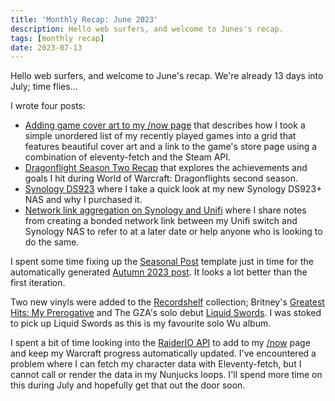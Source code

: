 ```yaml
---
title: 'Monthly Recap: June 2023'
description: Hello web surfers, and welcome to Junes's recap.
tags: [monthly recap]
date: 2023-07-13
---
```


Hello web surfers, and welcome to June's recap. We're already 13 days into July; time flies...

I wrote four posts:
- [Adding game cover art to my /now page](/posts/adding-game-cover-art-to-my--now-page/) that describes how I took a simple unordered list of my recently played games into a grid that features beautiful cover art and a link to the game's store page using a combination of eleventy-fetch and the Steam API. 
- [Dragonflight Season Two Recap](/posts/dragonflight-season-two-recap/) that explores the achievements and goals I hit during World of Warcraft: Dragonflights second season.
- [Synology DS923](/posts/synology-ds923/) where I take a quick look at my new Synology DS923+ NAS and why I purchased it.
- [Network link aggregation on Synology and Unifi](/posts/network-link-aggregation-on-synology-and-unifi/) where I share notes from creating a bonded network link between my Unifi switch and Synology NAS to refer to at a later date or help anyone who is looking to do the same. 

I spent some time fixing up the [Seasonal Post](/tags/seasonal/) template just in time for the automatically generated [Autumn 2023 post](/posts/2023-autumn/). It looks a lot better than the first iteration.

Two new vinyls were added to the [Recordshelf](/recordshelf/) collection; Britney's [Greatest Hits: My Prerogative](https://flamedfury.com/recordshelf/#greatest-hits:-my-prerogative) and The GZA's solo debut [Liquid Swords](/recordshelf/#liquid-swords). I was stoked to pick up Liquid Swords as this is my favourite solo Wu album.

I spent a bit of time looking into the [RaiderIO API](https://raider.io/api) to add to my [/now](/now/) page and keep my Warcraft progress automatically updated. I've encountered a problem where I can fetch my character data with Eleventy-fetch, but I cannot call or render the data in my Nunjucks loops. I'll spend more time on this during July and hopefully get that out the door soon.